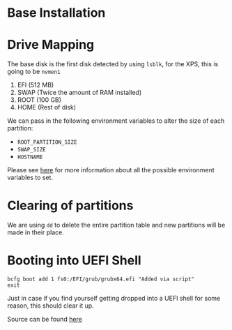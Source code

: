 # Base Installation

# Drive Mapping

The base disk is the first disk detected by using `lsblk`, for the XPS, this is going to be `nvmen1`

1. EFI (512 MB)
2. SWAP (Twice the amount of RAM installed)
3. ROOT (100 GB)
4. HOME (Rest of disk)

We can pass in the following environment variables to alter the size of each partition:

- `ROOT_PARTITION_SIZE`
- `SWAP_SIZE`
- `HOSTNAME`

Please see [here](https://github.com/JaredDyreson/Thin-Mint/tree/devbranch/configurations#readme) for more information about all the possible environment variables to set.

# Clearing of partitions

We are using `dd` to delete the entire partition table and new partitions will be made in their place.

# Booting into UEFI Shell

```nsh
bcfg boot add 1 fs0:/EFI/grub/grubx64.efi "Added via script"
exit
```

Just in case if you find yourself getting dropped into a UEFI shell for some reason, this should clear it up.

Source can be found [here](https://www.linuxbabe.com/virtualbox/install-arch-linux-uefi-hardware-virtualbox)
